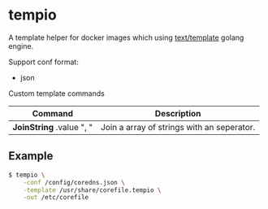 # tempio
A template helper for docker images which using [text/template](https://golang.org/pkg/text/template/) golang engine.

Support conf format:

- json

Custom template commands

| Command                        | Description                                                                        |
|------------------------------- |----------------------------------------------------------------------------------- |
| **JoinString** .value ", "     | Join a array of strings with an seperator.                                         |

## Example

```bash
$ tempio \
    -conf /config/coredns.json \
    -template /usr/share/corefile.tempio \
    -out /etc/corefile
```
